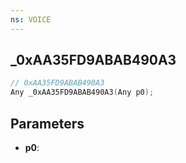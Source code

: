 ```yaml
---
ns: VOICE
---
```

## _0xAA35FD9ABAB490A3

```c
// 0xAA35FD9ABAB490A3
Any _0xAA35FD9ABAB490A3(Any p0);
```

## Parameters
* **p0**:
